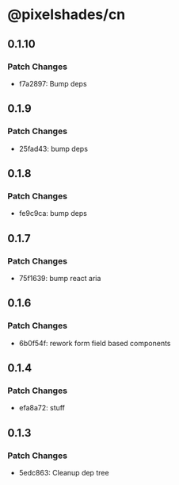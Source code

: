 # @pixelshades/cn

## 0.1.10

### Patch Changes

- f7a2897: Bump deps

## 0.1.9

### Patch Changes

- 25fad43: bump deps

## 0.1.8

### Patch Changes

- fe9c9ca: bump deps

## 0.1.7

### Patch Changes

- 75f1639: bump react aria

## 0.1.6

### Patch Changes

- 6b0f54f: rework form field based components

## 0.1.4

### Patch Changes

- efa8a72: stuff

## 0.1.3

### Patch Changes

- 5edc863: Cleanup dep tree
